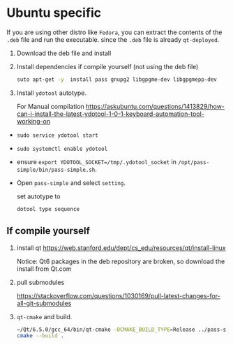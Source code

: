 # Ubuntu specific

If you are using other distro like `Fedora`, you can extract the contents of the `.deb` file and run the executable. since the `.deb` file is already `qt-deployed`. 

1. Download the deb file and install

1. Install dependencies if compile yourself (not using the deb file)

    ```bash
    suto apt-get -y  install pass gnupg2 libgpgme-dev libgpgmepp-dev
    ```

1. Install `ydotool` autotype.

    For Manual compilation <https://askubuntu.com/questions/1413829/how-can-i-install-the-latest-ydotool-1-0-1-keyboard-automation-tool-working-on> 
    
- `sudo service ydotool start`
- `sudo systemctl enable ydotool`
- ensure `export YDOTOOL_SOCKET=/tmp/.ydotool_socket` in `/opt/pass-simple/bin/pass-simple.sh`.

- Open `pass-simple` and select `setting`. 
    
    set autotype to 
    
    ```bash
    dotool type sequence
    ```

## If compile yourself

1. install qt <https://web.stanford.edu/dept/cs_edu/resources/qt/install-linux>

    Notice: Qt6 packages in the deb repository are broken, so download the install from Qt.com

2. pull submodules

    <https://stackoverflow.com/questions/1030169/pull-latest-changes-for-all-git-submodules>

3. `qt-cmake` and build.

    ```bash
    ~/Qt/6.5.0/gcc_64/bin/qt-cmake -DCMAKE_BUILD_TYPE=Release ../pass-simple-qt/
    cmake --build .
    ```

